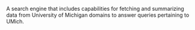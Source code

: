 A search engine that includes capabilities for fetching and summarizing data from University of Michigan domains to answer queries pertaining to UMich.
